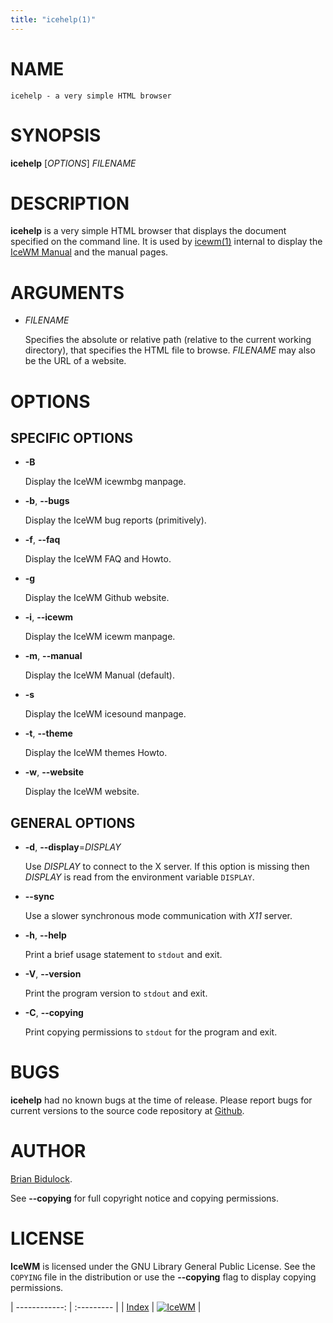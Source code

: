 ```yaml
---
title: "icehelp(1)"
---
```

# NAME

    icehelp - a very simple HTML browser

# SYNOPSIS

**icehelp** \[_OPTIONS_\] _FILENAME_

# DESCRIPTION

**icehelp** is a very simple HTML browser that displays the document
specified on the command line.  It is used by [icewm(1)](icewm.md) internal to
display the [IceWM Manual](https://ice-wm.org/manual) and the manual pages.

# ARGUMENTS

- _FILENAME_

    Specifies the absolute or relative path (relative to the current working
    directory), that specifies the HTML file to browse.
    _FILENAME_ may also be the URL of a website.

# OPTIONS

## SPECIFIC OPTIONS

- **-B**

    Display the IceWM icewmbg manpage.

- **-b**, **--bugs**

    Display the IceWM bug reports (primitively).

- **-f**, **--faq**

    Display the IceWM FAQ and Howto.

- **-g**

    Display the IceWM Github website.

- **-i**, **--icewm**

    Display the IceWM icewm manpage.

- **-m**, **--manual**

    Display the IceWM Manual (default).

- **-s**

    Display the IceWM icesound manpage.

- **-t**, **--theme**

    Display the IceWM themes Howto.

- **-w**, **--website**

    Display the IceWM website.

## GENERAL OPTIONS

- **-d**, **--display**=_DISPLAY_

    Use _DISPLAY_ to connect to the X server.
    If this option is missing then _DISPLAY_
    is read from the environment variable `DISPLAY`.

- **--sync**

    Use a slower synchronous mode communication with _X11_ server.

- **-h**, **--help**

    Print a brief usage statement to `stdout` and exit.

- **-V**, **--version**

    Print the program version to `stdout` and exit.

- **-C**, **--copying**

    Print copying permissions to `stdout` for the program and exit.

# BUGS

**icehelp** had no known bugs at the time of release.  Please report bugs
for current versions to the source code repository at
[Github](https://github.com/bbidulock/icewm/issues).

# AUTHOR

[Brian Bidulock](mailto:bidulock@openss7.org).

See **--copying** for full copyright notice and copying permissions.

# LICENSE

**IceWM** is licensed under the GNU Library General Public License.
See the `COPYING` file in the distribution or use the **--copying** flag
to display copying permissions.

| ------------: | :--------- |
| [Index](/man) | [![IceWM](/images/logom.jpg "ice-wm.org")](https://ice-wm.org "ice-wm.org") |
